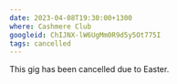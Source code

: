 ```yaml
---
date: 2023-04-08T19:30:00+1300
where: Cashmere Club
googleid: ChIJNX-lW6UgMm0R9d5y5Ot775I
tags: cancelled
---
```

This gig has been cancelled due to Easter.